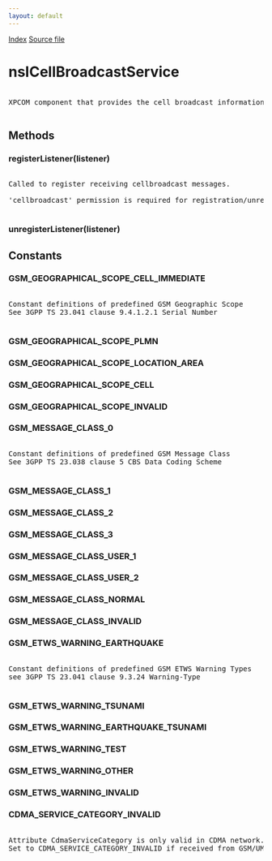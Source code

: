 ```yaml
---
layout: default
---
```

<div id='links'><a href="../index.html">Index</a>
<a href="http://dxr.mozilla.org/mozilla-central/source/dom/cellbroadcast/interfaces/nsICellBroadcastService.idl">Source file</a>
</div>

# nsICellBroadcastService #
<pre>  
XPCOM component that provides the cell broadcast information.  
  
</pre>
## Methods ##

### registerListener(listener) ###
<pre>  
Called to register receiving cellbroadcast messages.  
  
'cellbroadcast' permission is required for registration/unregistration.  
  
</pre>
### unregisterListener(listener) ###

## Constants ##

### GSM_GEOGRAPHICAL_SCOPE_CELL_IMMEDIATE ###
<pre>  
Constant definitions of predefined GSM Geographic Scope  
See 3GPP TS 23.041 clause 9.4.1.2.1 Serial Number  
  
</pre>
### GSM_GEOGRAPHICAL_SCOPE_PLMN ###

### GSM_GEOGRAPHICAL_SCOPE_LOCATION_AREA ###

### GSM_GEOGRAPHICAL_SCOPE_CELL ###

### GSM_GEOGRAPHICAL_SCOPE_INVALID ###

### GSM_MESSAGE_CLASS_0 ###
<pre>  
Constant definitions of predefined GSM Message Class  
See 3GPP TS 23.038 clause 5 CBS Data Coding Scheme  
  
</pre>
### GSM_MESSAGE_CLASS_1 ###

### GSM_MESSAGE_CLASS_2 ###

### GSM_MESSAGE_CLASS_3 ###

### GSM_MESSAGE_CLASS_USER_1 ###

### GSM_MESSAGE_CLASS_USER_2 ###

### GSM_MESSAGE_CLASS_NORMAL ###

### GSM_MESSAGE_CLASS_INVALID ###

### GSM_ETWS_WARNING_EARTHQUAKE ###
<pre>  
Constant definitions of predefined GSM ETWS Warning Types  
see 3GPP TS 23.041 clause 9.3.24 Warning-Type  
  
</pre>
### GSM_ETWS_WARNING_TSUNAMI ###

### GSM_ETWS_WARNING_EARTHQUAKE_TSUNAMI ###

### GSM_ETWS_WARNING_TEST ###

### GSM_ETWS_WARNING_OTHER ###

### GSM_ETWS_WARNING_INVALID ###

### CDMA_SERVICE_CATEGORY_INVALID ###
<pre>  
Attribute CdmaServiceCategory is only valid in CDMA network.  
Set to CDMA_SERVICE_CATEGORY_INVALID if received from GSM/UMTS network.  
  
</pre>